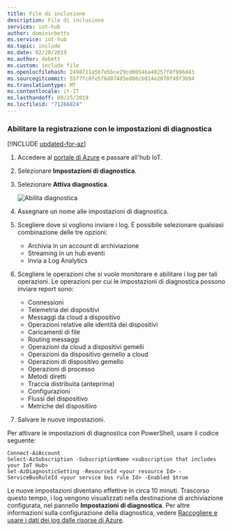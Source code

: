 ```yaml
---
title: File di inclusione
description: File di inclusione
services: iot-hub
author: dominicbetts
ms.service: iot-hub
ms.topic: include
ms.date: 02/20/2019
ms.author: dobett
ms.custom: include file
ms.openlocfilehash: 2498711a5b7e5bce29cd0054ba40257f8f996d43
ms.sourcegitcommit: 55f7fc8fe5f6d874d5e886cb014e2070f49f3b94
ms.translationtype: MT
ms.contentlocale: it-IT
ms.lasthandoff: 09/25/2019
ms.locfileid: "71266824"
---
```

### <a name="enable-logging-with-diagnostics-settings"></a>Abilitare la registrazione con le impostazioni di diagnostica

[!INCLUDE [updated-for-az](./updated-for-az.md)]

1. Accedere al [portale di Azure](https://portal.azure.com) e passare all'hub IoT.

2. Selezionare **Impostazioni di diagnostica**.

3. Selezionare **Attiva diagnostica**.

   ![Abilita diagnostica](./media/iot-hub-diagnostics-settings/turnondiagnostics.png)

4. Assegnare un nome alle impostazioni di diagnostica.

5. Scegliere dove si vogliono inviare i log. È possibile selezionare qualsiasi combinazione delle tre opzioni:

   * Archivia in un account di archiviazione
   * Streaming in un hub eventi
   * Invia a Log Analytics

6. Scegliere le operazioni che si vuole monitorare e abilitare i log per tali operazioni. Le operazioni per cui le impostazioni di diagnostica possono inviare report sono:

   * Connessioni
   * Telemetria dei dispositivi
   * Messaggi da cloud a dispositivo
   * Operazioni relative alle identità dei dispositivi
   * Caricamenti di file
   * Routing messaggi
   * Operazioni da cloud a dispositivi gemelli
   * Operazioni da dispositivo gemello a cloud
   * Operazioni di dispositivo gemello
   * Operazioni di processo
   * Metodi diretti  
   * Traccia distribuita (anteprima)
   * Configurazioni
   * Flussi del dispositivo
   * Metriche del dispositivo

6. Salvare le nuove impostazioni. 

Per attivare le impostazioni di diagnostica con PowerShell, usare il codice seguente:

```azurepowershell
Connect-AzAccount
Select-AzSubscription -SubscriptionName <subscription that includes your IoT Hub>
Set-AzDiagnosticSetting -ResourceId <your resource Id> -ServiceBusRuleId <your service bus rule Id> -Enabled $true
```

Le nuove impostazioni diventano effettive in circa 10 minuti. Trascorso questo tempo, i log vengono visualizzati nella destinazione di archiviazione configurata, nel pannello **Impostazioni di diagnostica**. Per altre informazioni sulla configurazione della diagnostica, vedere [Raccogliere e usare i dati dei log dalle risorse di Azure](../articles/azure-monitor/platform/resource-logs-overview.md).
